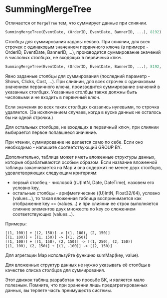 SummingMergeTree
================

Отличается от `MergeTree` тем, что суммирует данные при слиянии.

```sql
SummingMergeTree(EventDate, (OrderID, EventDate, BannerID, ...), 8192)
```

Столбцы для суммирования заданы неявно. При слиянии, для всех строчек с одинаковым значением первичного ключа (в примере - OrderID, EventDate, BannerID, ...), производится суммирование значений в числовых столбцах, не входящих в первичный ключ.

```sql
SummingMergeTree(EventDate, (OrderID, EventDate, BannerID, ...), 8192, (Shows, Clicks, Cost, ...))
```

Явно заданные столбцы для суммирования (последний параметр - Shows, Clicks, Cost, ...). При слиянии, для всех строчек с одинаковым значением первичного ключа, производится суммирование значений в указанных столбцах. Указанные столбцы также должны быть числовыми и не входить в первичный ключ.

Если значения во всех таких столбцах оказались нулевыми, то строчка удаляется. (За исключением случаев, когда в куске данных не осталось бы ни одной строчки.)

Для остальных столбцов, не входящих в первичный ключ, при слиянии выбирается первое попавшееся значение.

При чтении, суммирование не делается само по себе. Если оно необходимо - напишите соответствующий GROUP BY.

Дополнительно, таблица может иметь вложенные структуры данных, которые обрабатываются особым образом.
Если название вложенной таблицы заканчивается на Map и она содержит не менее двух столбцов, удовлетворяющих следующим критериям:

-   первый столбец - числовой ((U)IntN, Date, DateTime), назовем его условно key,
-   остальные столбцы - арифметические ((U)IntN, Float32/64), условно (values...), то такая вложенная таблица воспринимается как отображение key =`>` (values...) и при слиянии ее строк выполняется слияние элементов двух множеств по key со сложением соответствующих (values...).

Примеры:

```text
[(1, 100)] + [(2, 150)] -> [(1, 100), (2, 150)]
[(1, 100)] + [(1, 150)] -> [(1, 250)]
[(1, 100)] + [(1, 150), (2, 150)] -> [(1, 250), (2, 150)]
[(1, 100), (2, 150)] + [(1, -100)] -> [(2, 150)]
```

Для агрегации Map используйте функцию sumMap(key, value).

Для вложенных структур данных не нужно указывать её столбцы в качестве списка столбцов для суммирования.

Этот движок таблиц разработан по просьбе БК, и является мало полезным. Помните, что при хранении лишь предагрегированных данных, вы теряете часть преимуществ системы.
